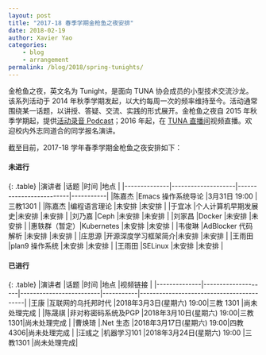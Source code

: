 ```yaml
---
layout: post
title: "2017-18 春季学期金枪鱼之夜安排"
date: 2018-02-19
author: Xavier Yao
categories:
    - blog
    - arrangement
permalink: /blog/2018/spring-tunights/
---
```


金枪鱼之夜，英文名为 Tunight，是面向 TUNA 协会成员的小型技术交流沙龙。该系列活动于 2014 年秋季学期发起，以大约每周一次的频率维持至今。活动通常围绕某一话题，以讲授、答疑、交流、实践的形式展开。金枪鱼之夜自 2015 年秋季学期起，提供[活动录音 Podcast](https://podcast.tuna.moe)；2016 年起，在 [TUNA 直播间](http://live.tuna.tsinghua.edu.cn)视频直播。欢迎校内外志同道合的同学报名演讲。

截至目前，2017-18 学年春季学期金枪鱼之夜安排如下：

#### 未进行

{: .table}
|演讲者        |话题                |时间                     |地点       |
|--------------|--------------------|-------------------------|-----------|
|陈嘉杰        |Emacs 操作系统导论  |3月31日 19:00            |三教1301   |
|陈嘉杰        |编程语言理论        |未安排                   |未安排     |
|于宜冰        |个人计算机早期发展史|未安排                   |未安排     |
|刘乃嘉        |Ceph                |未安排                   |未安排     |
|刘家昌        |Docker              |未安排                   |未安排     |
|惠轶群（暂定）|Kubernetes          |未安排                   |未安排     |
|韦俊琳        |AdBlocker 代码解析  |未安排                   |未安排     |
|庄思源        |开源深度学习框架简介|未安排                   |未安排     |
|王雨田        |plan9 操作系统      |未安排                   |未安排     |
|王雨田        |SELinux             |未安排                   |未安排     |


#### 已进行

{: .table}
|演讲者        |话题                |时间                     |地点       |视频链接                                  |
|--------------|--------------------|-------------------------|-----------|------------------------------------------|
|王康          |互联网的乌托邦时代  |2018年3月3日(星期六) 19:00|三教 1301 |尚未处理完成                              |
|陈晟祺        |非对称密码系统及PGP |2018年3月10日(星期六) 19:00|三教 1301|尚未处理完成                              |
|曹焕琦        |.Net 生态           |2018年3月17日(星期六) 19:00|四教 4306|尚未处理完成                              |
|汪彧之        |机器学习101         |2018年3月24日(星期六) 19:00            |三教1301   |尚未处理完成|
